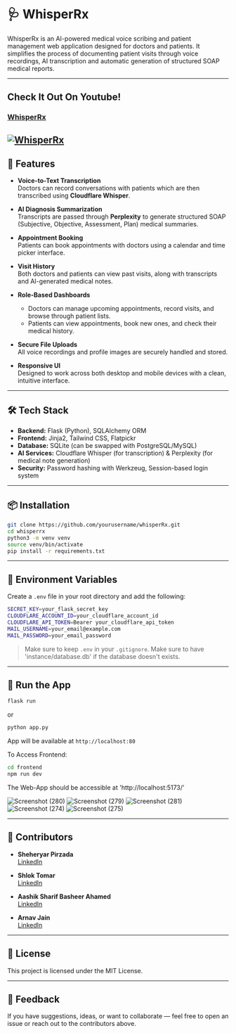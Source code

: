 # 🩺 WhisperRx

WhisperRx is an AI-powered medical voice scribing and patient management web application designed for doctors and patients. It simplifies the process of documenting patient visits through voice recordings, AI transcription and automatic generation of structured SOAP medical reports.

---
## Check It Out On Youtube!

### [WhisperRx](https://youtu.be/07HW64FbT-I)


[![WhisperRx](https://github.com/user-attachments/assets/9a105720-f3d7-48f1-915b-5e8b51b76112)](https://youtu.be/07HW64FbT-I)
---
## 🚀 Features

- **Voice-to-Text Transcription**  
  Doctors can record conversations with patients which are then transcribed using **Cloudflare Whisper**.

- **AI Diagnosis Summarization**  
  Transcripts are passed through **Perplexity** to generate structured SOAP (Subjective, Objective, Assessment, Plan) medical summaries.

- **Appointment Booking**  
  Patients can book appointments with doctors using a calendar and time picker interface.

- **Visit History**  
  Both doctors and patients can view past visits, along with transcripts and AI-generated medical notes.

- **Role-Based Dashboards**  
  - Doctors can manage upcoming appointments, record visits, and browse through patient lists.
  - Patients can view appointments, book new ones, and check their medical history.

- **Secure File Uploads**  
  All voice recordings and profile images are securely handled and stored.

- **Responsive UI**  
  Designed to work across both desktop and mobile devices with a clean, intuitive interface.

---

## 🛠️ Tech Stack

- **Backend:** Flask (Python), SQLAlchemy ORM  
- **Frontend:** Jinja2, Tailwind CSS, Flatpickr  
- **Database:** SQLite (can be swapped with PostgreSQL/MySQL)  
- **AI Services:** Cloudflare Whisper (for transcription) & Perplexity (for medical note generation)  
- **Security:** Password hashing with Werkzeug, Session-based login system

---
## 📦 Installation

```bash
git clone https://github.com/yourusername/whisperRx.git
cd whisperrx
python3 -m venv venv
source venv/bin/activate
pip install -r requirements.txt
```

---

## 🔐 Environment Variables

Create a `.env` file in your root directory and add the following:

```bash
SECRET_KEY=your_flask_secret_key
CLOUDFLARE_ACCOUNT_ID=your_cloudflare_account_id
CLOUDFLARE_API_TOKEN=Bearer your_cloudflare_api_token
MAIL_USERNAME=your_email@example.com
MAIL_PASSWORD=your_email_password
```

> Make sure to keep `.env` in your `.gitignore`.
> Make sure to have 'instance/database.db' if the database doesn't exists.


---
## 🧪 Run the App

```bash
flask run
```
or
```bash
python app.py
```
App will be available at `http://localhost:80`

To Access Frontend:
```bash
cd frontend
npm run dev
```
The Web-App should be accessible at 'http://localhost:5173/'

![Screenshot (280)](https://github.com/user-attachments/assets/e6e29acb-7a65-4d53-b67a-086502346573)
![Screenshot (279)](https://github.com/user-attachments/assets/255d7dff-e80f-409b-aee0-0414442a186a)
![Screenshot (281)](https://github.com/user-attachments/assets/f85d7b5c-1550-4249-9ff7-830c3f842363)
![Screenshot (274)](https://github.com/user-attachments/assets/975091de-a20b-4f57-ac2c-4a0606c30a18)
![Screenshot (275)](https://github.com/user-attachments/assets/c9a74daa-d276-4322-8473-d87ba7353603)


---

## 👥 Contributors


- **Sheheryar Pirzada**  
  [LinkedIn](https://www.linkedin.com/in/peersahab/)

- **Shlok Tomar**  
  [LinkedIn](https://www.linkedin.com/in/shlok-tomar/)

- **Aashik Sharif Basheer Ahamed**  
  [LinkedIn](https://www.linkedin.com/in/aashiksharif/)

- **Arnav Jain**  
  [LinkedIn](https://www.linkedin.com/in/reacharnav/)


---

## 📄 License

This project is licensed under the MIT License.

---

## 💬 Feedback

If you have suggestions, ideas, or want to collaborate — feel free to open an issue or reach out to the contributors above.

